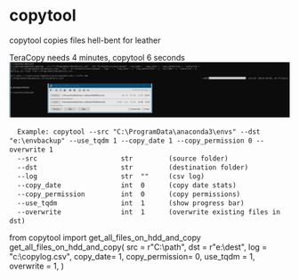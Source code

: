 # copytool
copytool copies files hell-bent for leather

TeraCopy needs 4 minutes, copytool 6 seconds
![](https://github.com/hansalemaos/copytool/blob/main/fastcopyscreenshot.png?raw=true)

      Example: copytool --src "C:\ProgramData\anaconda3\envs" --dst "e:\envbackup" --use_tqdm 1 --copy_date 1 --copy_permission 0 --overwrite 1
      --src                     str         (source folder)
      --dst                     str         (destination folder)
      --log                     str  ""     (csv log)
      --copy_date               int  0      (copy date stats)
      --copy_permission         int  0      (copy permissions)
      --use_tqdm                int  1      (show progress bar)
      --overwrite               int  1      (overwrite existing files in dst)
      
      
from copytool import get_all_files_on_hdd_and_copy
get_all_files_on_hdd_and_copy(
    src = r"C:\path",
    dst = r"e:\dest",
    log = "c:\\copylog.csv",
    copy_date= 1,
    copy_permission= 0,
    use_tqdm = 1,
    overwrite = 1,
)     
